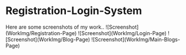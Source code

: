 <h1>Registration-Login-System</h1>
Here are some screenshots of my work..
![Screenshot](WorkImg/Registration-Page)
![Screenshot](WorkImg/Login-Page)
![Screenshot](WorkImg/Blog-Page)
![Screenshot](WorkImg/Main-Blogs-Page)
